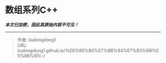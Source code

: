 # 数组系列C++

***本文已加密，因此其原始内容不可见！***

---

> 作者: liudongdong1  
> URL: liudongdong1.github.io/%E6%95%B0%E7%BB%84%E7%B3%BB%E5%88%97c-/  


